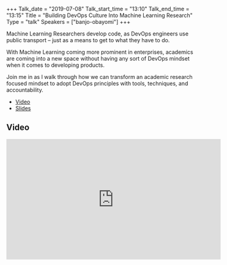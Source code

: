 +++
Talk_date = "2019-07-08"
Talk_start_time = "13:10"
Talk_end_time = "13:15"
Title = "Building DevOps Culture Into Machine Learning Research"
Type = "talk"
Speakers = ["banjo-obayomi"]
+++

Machine Learning Researchers develop code, as DevOps engineers use public transport – just as a means to get to what they have to do.

With Machine Learning coming more prominent in enterprises, academics are coming into a new space without having any sort of DevOps mindset when it comes to developing products.

Join me in as I walk through how we can transform an academic research focused mindset to adopt DevOps principles with tools, techniques, and accountability.

* [Video](https://youtu.be/mkyyLEVuUWg)
* [Slides](https://drive.google.com/file/d/1RJ20jjOmL2rfke35_DFFS4Bq10hEecTl/view?usp=sharing)

## Video

<iframe width="560" height="315" src="https://www.youtube.com/embed/mkyyLEVuUWg" frameborder="0" allow="accelerometer; autoplay; encrypted-media; gyroscope; picture-in-picture" allowfullscreen></iframe>
